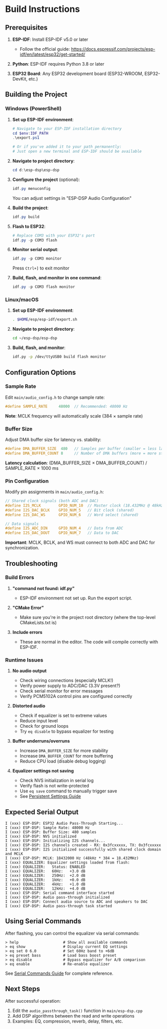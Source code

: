 # Build Instructions

## Prerequisites

1. **ESP-IDF**: Install ESP-IDF v5.0 or later
   - Follow the official guide: https://docs.espressif.com/projects/esp-idf/en/latest/esp32/get-started/

2. **Python**: ESP-IDF requires Python 3.8 or later

3. **ESP32 Board**: Any ESP32 development board (ESP32-WROOM, ESP32-DevKit, etc.)

## Building the Project

### Windows (PowerShell)

1. **Set up ESP-IDF environment**:
   ```powershell
   # Navigate to your ESP-IDF installation directory
   cd $env:IDF_PATH
   .\export.ps1
   
   # Or if you've added it to your path permanently:
   # Just open a new terminal and ESP-IDF should be available
   ```

2. **Navigate to project directory**:
   ```powershell
   cd d:\esp-dsp\esp-dsp
   ```

3. **Configure the project** (optional):
   ```powershell
   idf.py menuconfig
   ```
   You can adjust settings in "ESP-DSP Audio Configuration"

4. **Build the project**:
   ```powershell
   idf.py build
   ```

5. **Flash to ESP32**:
   ```powershell
   # Replace COM3 with your ESP32's port
   idf.py -p COM3 flash
   ```

6. **Monitor serial output**:
   ```powershell
   idf.py -p COM3 monitor
   ```
   Press `Ctrl+]` to exit monitor

7. **Build, flash, and monitor in one command**:
   ```powershell
   idf.py -p COM3 flash monitor
   ```

### Linux/macOS

1. **Set up ESP-IDF environment**:
   ```bash
   . $HOME/esp/esp-idf/export.sh
   ```

2. **Navigate to project directory**:
   ```bash
   cd ~/esp-dsp/esp-dsp
   ```

3. **Build, flash, and monitor**:
   ```bash
   idf.py -p /dev/ttyUSB0 build flash monitor
   ```

## Configuration Options

### Sample Rate

Edit `main/audio_config.h` to change sample rate:

```c
#define SAMPLE_RATE     48000  // Recommended: 48000 Hz
```

**Note**: MCLK frequency will automatically scale (384 × sample rate)

### Buffer Size

Adjust DMA buffer size for latency vs. stability:

```c
#define DMA_BUFFER_SIZE  480   // Samples per buffer (smaller = less latency)
#define DMA_BUFFER_COUNT 8     // Number of DMA buffers (more = more stable)
```

**Latency calculation**: (DMA_BUFFER_SIZE × DMA_BUFFER_COUNT) / SAMPLE_RATE × 1000 ms

### Pin Configuration

Modify pin assignments in `main/audio_config.h`:

```c
// Shared clock signals (both ADC and DAC)
#define I2S_MCLK        GPIO_NUM_10  // Master clock (18.432MHz @ 48kHz)
#define I2S_DAC_BCLK    GPIO_NUM_5   // Bit clock (shared)
#define I2S_DAC_WS      GPIO_NUM_6   // Word select (shared)

// Data signals
#define I2S_ADC_DIN     GPIO_NUM_4   // Data from ADC
#define I2S_DAC_DOUT    GPIO_NUM_7   // Data to DAC
```

**Important**: MCLK, BCLK, and WS must connect to both ADC and DAC for synchronization.

## Troubleshooting

### Build Errors

1. **"command not found: idf.py"**
   - ESP-IDF environment not set up. Run the export script.

2. **"CMake Error"**
   - Make sure you're in the project root directory (where the top-level CMakeLists.txt is)

3. **Include errors**
   - These are normal in the editor. The code will compile correctly with ESP-IDF.

### Runtime Issues

1. **No audio output**
   - Check wiring connections (especially MCLK!)
   - Verify power supply to ADC/DAC (3.3V present?)
   - Check serial monitor for error messages
   - Verify PCM5102A control pins are configured correctly

2. **Distorted audio**
   - Check if equalizer is set to extreme values
   - Reduce input level
   - Check for ground loops
   - Try `eq disable` to bypass equalizer for testing

3. **Buffer underruns/overruns**
   - Increase `DMA_BUFFER_SIZE` for more stability
   - Increase `DMA_BUFFER_COUNT` for more buffering
   - Reduce CPU load (disable debug logging)

4. **Equalizer settings not saving**
   - Check NVS initialization in serial log
   - Verify flash is not write-protected
   - Use `eq save` command to manually trigger save
   - See [Persistent Settings Guide](PERSISTENT_SETTINGS.md)

## Expected Serial Output

```
I (xxx) ESP-DSP: ESP32 Audio Pass-Through Starting...
I (xxx) ESP-DSP: Sample Rate: 48000 Hz
I (xxx) ESP-DSP: Buffer Size: 480 samples
I (xxx) ESP-DSP: NVS initialized
I (xxx) ESP-DSP: Initializing I2S channels...
I (xxx) ESP-DSP: I2S channels created - RX: 0x3fcxxxxx, TX: 0x3fcxxxxx
I (xxx) ESP-DSP: I2S initialized successfully with shared clock domain and MCLK
I (xxx) ESP-DSP: MCLK: 18432000 Hz (48kHz * 384 = 18.432MHz)
I (xxx) EQUALIZER: Equalizer settings loaded from flash:
I (xxx) EQUALIZER:   Status: ENABLED
I (xxx) EQUALIZER:   60Hz:   +3.0 dB
I (xxx) EQUALIZER:   250Hz:  +2.0 dB
I (xxx) EQUALIZER:   1kHz:   +0.0 dB
I (xxx) EQUALIZER:   4kHz:   +1.0 dB
I (xxx) EQUALIZER:   12kHz:  +4.0 dB
I (xxx) ESP-DSP: Serial command interface started
I (xxx) ESP-DSP: Audio pass-through initialized
I (xxx) ESP-DSP: Connect audio source to ADC and speakers to DAC
I (xxx) ESP-DSP: Audio pass-through task started
```

## Using Serial Commands

After flashing, you can control the equalizer via serial commands:

```
> help                    # Show all available commands
> eq show                 # Display current EQ settings
> eq set 0 6.0            # Set 60Hz band to +6dB
> eq preset bass          # Load bass boost preset
> eq disable              # Bypass equalizer for A/B comparison
> eq enable               # Re-enable equalizer
```

See [Serial Commands Guide](SERIAL_COMMANDS.md) for complete reference.

## Next Steps

After successful operation:

1. Edit the `audio_passthrough_task()` function in `main/esp-dsp.cpp`
2. Add DSP algorithms between the read and write operations
3. Examples: EQ, compression, reverb, delay, filters, etc.
